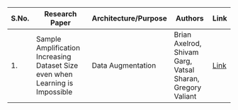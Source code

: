 | S.No. | Research Paper | Architecture/Purpose | Authors | Link |
| ---- | ---- | ---- | ---- | ---- |
|1.|Sample Amplification Increasing Dataset Size even when Learning is Impossible|Data Augmentation|Brian Axelrod, Shivam Garg, Vatsal Sharan, Gregory Valiant|[Link](https://github.com/kwanit1142/Research-Papers-Reading-Directory/blob/main/Others/Sample%20Amplification%20Increasing%20Dataset%20Size%20even%20when%20Learning%20is%20Impossible.pdf)|

